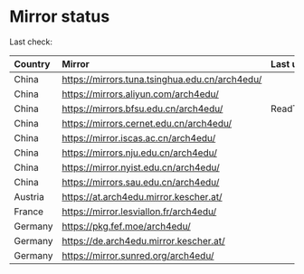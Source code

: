 <script src="./time.js"></script>
# Mirror status
Last check: <script type="text/javascript">localize(1716909595.5272996);</script>

|Country|Mirror|Last update|
|:------|:-----|:----------|
|China|https://mirrors.tuna.tsinghua.edu.cn/arch4edu/|<script type="text/javascript">localize(1716878034);</script>|
|China|https://mirrors.aliyun.com/arch4edu/|<script type="text/javascript">localize(1716878034);</script>|
|China|https://mirrors.bfsu.edu.cn/arch4edu/|ReadTimeout|
|China|https://mirrors.cernet.edu.cn/arch4edu/|<script type="text/javascript">localize(1716878034);</script>|
|China|https://mirror.iscas.ac.cn/arch4edu/|<script type="text/javascript">localize(1716878034);</script>|
|China|https://mirrors.nju.edu.cn/arch4edu/|<script type="text/javascript">localize(1716834735);</script>|
|China|https://mirror.nyist.edu.cn/arch4edu/|<script type="text/javascript">localize(1716878034);</script>|
|China|https://mirrors.sau.edu.cn/arch4edu/|<script type="text/javascript">localize(1716878034);</script>|
|Austria|https://at.arch4edu.mirror.kescher.at/|<script type="text/javascript">localize(1716878034);</script>|
|France|https://mirror.lesviallon.fr/arch4edu/|<script type="text/javascript">localize(1716878034);</script>|
|Germany|https://pkg.fef.moe/arch4edu/|<script type="text/javascript">localize(1716878034);</script>|
|Germany|https://de.arch4edu.mirror.kescher.at/|<script type="text/javascript">localize(1716878034);</script>|
|Germany|https://mirror.sunred.org/arch4edu/|<script type="text/javascript">localize(1716878034);</script>|

<script src="./tablefilter/tablefilter.js"></script>
<script src="./table.js"></script>